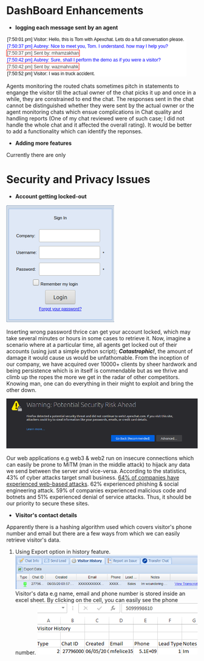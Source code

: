 

# DashBoard Enhancements

- **logging each message sent by an agent**


![logging messages](/images/loggingmessages.png)

Agents monitoring the routed chats sometimes pitch in statements to engange the visitor till the actual owner of the chat picks it up and once in a while, they are constrained to end the chat. The responses sent in the chat cannot be distinguished whether they were sent by the actual owner or the agent monitoring chats which ensue complications in Chat quality and handling reports (One of my chat reviewed were of such case; I did not handle the whole chat and it affected the overall rating). It would be better to add a functionality which can identify the reponses.


- **Adding more features**


Currently there are only 


# Security and Privacy Issues

- **Account getting locked-out**

![Dashboard Form](/images/loginform.png)

Inserting wrong password thrice can get your account locked, which may take several minutes or hours in some cases to retrieve it. Now, imagine a scenario where at a particular time, all agents get locked out of their accounts (using just a simple python script); **_Catastrophic!_**, the amount of damage it would cause us would be unfathomable.
From the inception of our company, we have acquired over 10000+ clients by sheer hardwork and being persistence which is in itself is commendable but as we thrive and climb up the ropes the more we get in the radar of other competitors. Knowing man, one can do everything in their might to exploit and bring the other down.

![Insecure Warning](/images/warning.png)

Our web applications e.g web3 & web2 run on insecure connections which can easily be prone to MiTM (man in the middle attack) to hijack any data we send between the server and vice-versa. 
According to the statistics, 43% of cyber attacks target small business. [64% of companies have experienced web-based attacks](https://www.fundera.com/resources/small-business-cyber-security-statistics). 62% experienced phishing & social engineering attack. 59% of companies experienced malicious code and botnets and 51% experienced denial of service attacks. Thus, it should be our priority to secure these sites.

- **Visitor's contact details**

Apparently there is a hashing algorithm used which covers visitor's phone number and email but there are a few ways from which we can easily retrieve visitor's data.
1. Using Export option in history feature.
![export](/images/exportdata.PNG)
Visitor's data e.g name, email and phone number is stored inside an excel sheet. By clicking on the cell, you can easily see the phone number.
![decrypted](/images/decrypteddata.PNG)
